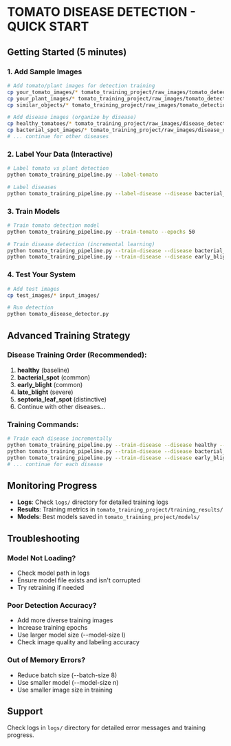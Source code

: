 # TOMATO DISEASE DETECTION - QUICK START

## Getting Started (5 minutes)

### 1. Add Sample Images
```bash
# Add tomato/plant images for detection training
cp your_tomato_images/* tomato_training_project/raw_images/tomato_detection/tomato/
cp your_plant_images/* tomato_training_project/raw_images/tomato_detection/tomato_plant/
cp similar_objects/* tomato_training_project/raw_images/tomato_detection/not_tomato/  # apples, etc.

# Add disease images (organize by disease)
cp healthy_tomatoes/* tomato_training_project/raw_images/disease_detection/healthy/
cp bacterial_spot_images/* tomato_training_project/raw_images/disease_detection/bacterial_spot/
# ... continue for other diseases
```

### 2. Label Your Data (Interactive)
```bash
# Label tomato vs plant detection
python tomato_training_pipeline.py --label-tomato

# Label diseases
python tomato_training_pipeline.py --label-disease --disease bacterial_spot
```

### 3. Train Models
```bash
# Train tomato detection model
python tomato_training_pipeline.py --train-tomato --epochs 50

# Train disease detection (incremental learning)
python tomato_training_pipeline.py --train-disease --disease bacterial_spot --epochs 30
python tomato_training_pipeline.py --train-disease --disease early_blight --incremental --epochs 30
```

### 4. Test Your System
```bash
# Add test images
cp test_images/* input_images/

# Run detection
python tomato_disease_detector.py
```

## Advanced Training Strategy

### Disease Training Order (Recommended):
1. **healthy** (baseline)
2. **bacterial_spot** (common)
3. **early_blight** (common)
4. **late_blight** (severe)
5. **septoria_leaf_spot** (distinctive)
6. Continue with other diseases...

### Training Commands:
```bash
# Train each disease incrementally
python tomato_training_pipeline.py --train-disease --disease healthy --epochs 40
python tomato_training_pipeline.py --train-disease --disease bacterial_spot --incremental --epochs 40
python tomato_training_pipeline.py --train-disease --disease early_blight --incremental --epochs 40
# ... continue for each disease
```

## Monitoring Progress

- **Logs**: Check `logs/` directory for detailed training logs
- **Results**: Training metrics in `tomato_training_project/training_results/`
- **Models**: Best models saved in `tomato_training_project/models/`

## Troubleshooting

### Model Not Loading?
- Check model path in logs
- Ensure model file exists and isn't corrupted
- Try retraining if needed

### Poor Detection Accuracy?
- Add more diverse training images
- Increase training epochs
- Use larger model size (--model-size l)
- Check image quality and labeling accuracy

### Out of Memory Errors?
- Reduce batch size (--batch-size 8)
- Use smaller model (--model-size n)
- Use smaller image size in training

## Support

Check logs in `logs/` directory for detailed error messages and training progress.
